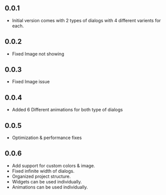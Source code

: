## 0.0.1

* Initial version comes with 2 types of dialogs with 4 different varients for each.

## 0.0.2

* Fixed Image not showing

## 0.0.3

* Fixed Image issue

## 0.0.4

* Added 6 Different animations for both type of dialogs

## 0.0.5

* Optimization & performance fixes

## 0.0.6

* Add support for custom colors & image.
* Fixed infinite width of dialogs.
* Organized project structure.
* Widgets can be used individually.
* Animations can be used individually.